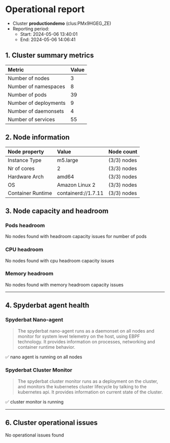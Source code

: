 
# Operational report

- Cluster **productiondemo** (clus:PMx9HGEG_ZE)
- Reporting period:
    - Start: 2024-05-06 13:40:01
    - End: 2024-05-06 14:06:41

## 1. Cluster summary metrics

| Metric         | Value            |
|:---------------|:-----------------| 
| Number of nodes| 3 | 
| Number of namespaces| 8 | 
| Number of pods| 39 | 
| Number of deployments| 9 | 
| Number of daemonsets| 4 | 
| Number of services| 55 | 


## 2. Node information

| Node property | Value | Node count |
|:--------------|:------|:-----------| 
|  Instance Type| m5.large | (3/3) nodes | 
|  Nr of cores| 2 | (3/3) nodes | 
|  Hardware Arch| amd64 | (3/3) nodes | 
|  OS| Amazon Linux 2 | (3/3) nodes | 
|  Container Runtime| containerd://1.7.11 | (3/3) nodes | 


## 3. Node capacity and headroom

### Pods headroom

No nodes found with headroom capacity issues for number of pods



### CPU headroom

No nodes found with cpu headroom capacity issues



### Memory headroom

No nodes found with memory headroom capacity issues


---
## 4. Spyderbat agent health

### Spyderbat Nano-agent
> The spyderbat nano-agent runs as a daemonset on all nodes and monitor for system level telemetry on the host,
> using EBPF technology. It provides information on processes, networking and container runtime behavior.


✅ nano agent is running on all nodes





### Spyderbat Cluster Monitor
> The spyderbat cluster monitor runs as a deployment on the cluster, and monitors the kubernetes cluster
> lifecycle by talking to the kubernetes api. It provides information on current state of the cluster.


✅ cluster monitor is running


---
## 6. Cluster operational issues


No operational issues found



